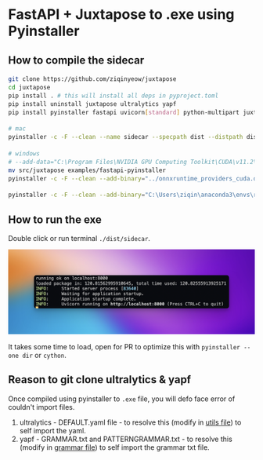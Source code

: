 # FastAPI + Juxtapose to .exe using Pyinstaller

## How to compile the sidecar

```bash
git clone https://github.com/ziqinyeow/juxtapose
cd juxtapose
pip install . # this will install all deps in pyproject.toml
pip install uninstall juxtapose ultralytics yapf
pip install pyinstaller fastapi uvicorn[standard] python-multipart juxtematics

# mac
pyinstaller -c -F --clean --name sidecar --specpath dist --distpath dist examples/fastapi-pyinstaller/server.py

# windows
# --add-data="C:\Program Files\NVIDIA GPU Computing Toolkit\CUDA\v11.2\bin\*;."
mv src/juxtapose examples/fastapi-pyinstaller
pyinstaller -c -F --clean --add-binary="../onnxruntime_providers_cuda.dll;./onnxruntime/capi/" --add-binary="../onnxruntime_providers_tensorrt.dll;./onnxruntime/capi/" --add-binary="../onnxruntime_providers_shared.dll;./onnxruntime/capi/" --hidden-import=cv2 --hidden-import=supervision --hidden-import=addict --hidden-import=chex --hidden-import=lap --hidden-import=optax --hidden-import=einshape --hidden-import=haiku --hidden-import=mediapy --name sidecar-x86_64-pc-windows-msvc --specpath dist --distpath dist examples/fastapi-pyinstaller/server.py

pyinstaller -c -F --clean --add-binary="C:\Users\ziqin\anaconda3\envs\rtm\Lib\site-packages\onnxruntime\capi\onnxruntime_providers_cuda.dll;./onnxruntime/capi/" --add-binary="C:\Users\ziqin\anaconda3\envs\rtm\Lib\site-packages\onnxruntime\capi\onnxruntime_providers_tensorrt.dll;./onnxruntime/capi/" --add-binary="C:\Users\ziqin\anaconda3\envs\rtm\Lib\site-packages\onnxruntime\capi\onnxruntime_providers_shared.dll;./onnxruntime/capi/" --hidden-import=cv2 --hidden-import=supervision --hidden-import=addict --hidden-import=chex --hidden-import=lap --hidden-import=optax --hidden-import=einshape --hidden-import=haiku --hidden-import=mediapy --name sidecar-x86_64-pc-windows-msvc --specpath dist --distpath dist examples/fastapi-pyinstaller/server.py
```

## How to run the exe

Double click or run terminal `./dist/sidecar`.

<div align="center">
  <p>
    <a align="center" href="" target="_blank">
      <img
        width="850"
        src="https://raw.githubusercontent.com/ziqinyeow/juxtapose/main/asset/fastapi-pyinstaller-demo.png"
      >
    </a>
  </p>
</div>

It takes some time to load, open for PR to optimize this with `pyinstaller --one dir` or `cython`.

## Reason to git clone ultralytics & yapf

Once compiled using pyinstaller to `.exe` file, you will defo face error of couldn't import files.

1. ultralytics - DEFAULT.yaml file - to resolve this (modify in [utils file](./ultralytics//utils/__init__.py)) to self import the yaml.
2. yapf - GRAMMAR.txt and PATTERNGRAMMAR.txt - to resolve this (modify in [grammar file](./yapf_third_party/_ylib2to3//pgen2/grammar.py)) to self import the grammar txt file.

